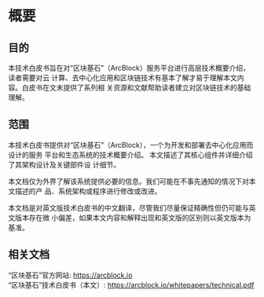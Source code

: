 # 概要

## 目的

本技术白皮书旨在对“区块基石”（ArcBlock）服务平台进行高层技术概要介绍，读者需要对云
计算、去中心化应用和区块链技术有基本了解才易于理解本文内容。白皮书在文末提供了系列相
关资源和文献帮助读者建立对区块链技术的基础理解。

## 范围

本技术白皮书提供对“区块基石”（ArcBlock），一个为开发和部署去中心化应用而设计的服务
平台和生态系统的技术概要介绍。 本文描述了其核心组件并详细介绍了其架构设计及关键部件设
计细节。

本文档仅为外界了解该系统提供必要的信息。我们可能在不事先通知的情况下对本文描述的产
品、系统架构或程序进行修改或改进。

本文档是对英文版技术白皮书的中文翻译，尽管我们尽量保证精确性但仍可能与英文版本存在微
小偏差，如果本文内容和解释出现和英文版的区别则以英文版本为基准。

## 相关文档

“区块基石”官方网站: https://arcblock.io<br>
“区块基石”技术白皮书（本文）: https://arcblock.io/whitepapers/technical.pdf
